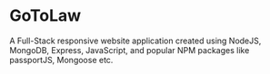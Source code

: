 # GoToLaw
A Full-Stack responsive website application created using NodeJS, MongoDB, Express, JavaScript, and popular NPM packages like passportJS, Mongoose etc.

